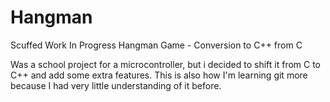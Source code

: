 # Hangman
Scuffed Work In Progress Hangman Game - Conversion to C++ from C

Was a school project for a microcontroller, but i decided to shift it from C to C++ and add some extra features. This is also how I'm learning git more
because I had very little understanding of it before. 
